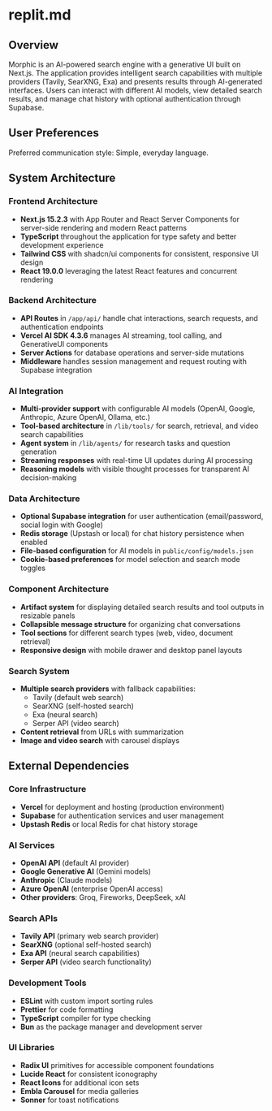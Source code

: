 # replit.md

## Overview

Morphic is an AI-powered search engine with a generative UI built on Next.js. The application provides intelligent search capabilities with multiple providers (Tavily, SearXNG, Exa) and presents results through AI-generated interfaces. Users can interact with different AI models, view detailed search results, and manage chat history with optional authentication through Supabase.

## User Preferences

Preferred communication style: Simple, everyday language.

## System Architecture

### Frontend Architecture
- **Next.js 15.2.3** with App Router and React Server Components for server-side rendering and modern React patterns
- **TypeScript** throughout the application for type safety and better development experience
- **Tailwind CSS** with shadcn/ui components for consistent, responsive UI design
- **React 19.0.0** leveraging the latest React features and concurrent rendering

### Backend Architecture
- **API Routes** in `/app/api/` handle chat interactions, search requests, and authentication endpoints
- **Vercel AI SDK 4.3.6** manages AI streaming, tool calling, and GenerativeUI components
- **Server Actions** for database operations and server-side mutations
- **Middleware** handles session management and request routing with Supabase integration

### AI Integration
- **Multi-provider support** with configurable AI models (OpenAI, Google, Anthropic, Azure OpenAI, Ollama, etc.)
- **Tool-based architecture** in `/lib/tools/` for search, retrieval, and video search capabilities
- **Agent system** in `/lib/agents/` for research tasks and question generation
- **Streaming responses** with real-time UI updates during AI processing
- **Reasoning models** with visible thought processes for transparent AI decision-making

### Data Architecture
- **Optional Supabase integration** for user authentication (email/password, social login with Google)
- **Redis storage** (Upstash or local) for chat history persistence when enabled
- **File-based configuration** for AI models in `public/config/models.json`
- **Cookie-based preferences** for model selection and search mode toggles

### Component Architecture
- **Artifact system** for displaying detailed search results and tool outputs in resizable panels
- **Collapsible message structure** for organizing chat conversations
- **Tool sections** for different search types (web, video, document retrieval)
- **Responsive design** with mobile drawer and desktop panel layouts

### Search System
- **Multiple search providers** with fallback capabilities:
  - Tavily (default web search)
  - SearXNG (self-hosted search)
  - Exa (neural search)
  - Serper API (video search)
- **Content retrieval** from URLs with summarization
- **Image and video search** with carousel displays

## External Dependencies

### Core Infrastructure
- **Vercel** for deployment and hosting (production environment)
- **Supabase** for authentication services and user management
- **Upstash Redis** or local Redis for chat history storage

### AI Services
- **OpenAI API** (default AI provider)
- **Google Generative AI** (Gemini models)
- **Anthropic** (Claude models)
- **Azure OpenAI** (enterprise OpenAI access)
- **Other providers**: Groq, Fireworks, DeepSeek, xAI

### Search APIs
- **Tavily API** (primary web search provider)
- **SearXNG** (optional self-hosted search)
- **Exa API** (neural search capabilities)
- **Serper API** (video search functionality)

### Development Tools
- **ESLint** with custom import sorting rules
- **Prettier** for code formatting
- **TypeScript** compiler for type checking
- **Bun** as the package manager and development server

### UI Libraries
- **Radix UI** primitives for accessible component foundations
- **Lucide React** for consistent iconography
- **React Icons** for additional icon sets
- **Embla Carousel** for media galleries
- **Sonner** for toast notifications